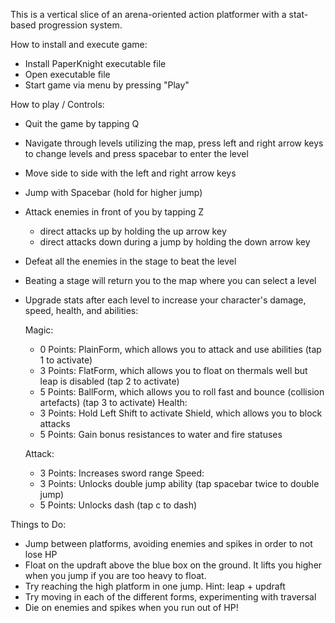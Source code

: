This is a vertical slice of an arena-oriented action platformer with a stat-based progression system.

How to install and execute game: 
 - Install PaperKnight executable file
 - Open executable file
 - Start game via menu by pressing "Play"

How to play / Controls: 
 - Quit the game by tapping Q
 - Navigate through levels utilizing the map, press left and right arrow keys to change levels and press spacebar to enter the level
 - Move side to side with the left and right arrow keys
 - Jump with Spacebar (hold for higher jump)
 - Attack enemies in front of you by tapping Z
	- direct attacks up by holding the up arrow key
	- direct attacks down during a jump by holding the down arrow key
 - Defeat all the enemies in the stage to beat the level
 - Beating a stage will return you to the map where you can select a level
 - Upgrade stats after each level to increase your character's damage, speed, health, and abilities:
	
	Magic:
	 - 0 Points: PlainForm, which allows you to attack and use abilities (tap 1 to activate)
	 - 3 Points: FlatForm, which allows you to float on thermals well but leap is disabled (tap 2 to activate)
	 - 5 Points: BallForm, which allows you to roll fast and bounce (collision artefacts) (tap 3 to activate)
	Health:
	 - 3 Points: Hold Left Shift to activate Shield, which allows you to block attacks
	 - 5 Points: Gain bonus resistances to water and fire statuses
	 
	Attack: 
	 - 3 Points: Increases sword range
	Speed: 
	 - 3 Points: Unlocks double jump ability (tap spacebar twice to double jump)
	 - 5 Points: Unlocks dash (tap c to dash)

Things to Do:
 - Jump between platforms, avoiding enemies and spikes in order to not lose HP
 - Float on the updraft above the blue box on the ground. It lifts you higher when you jump if you are too heavy to float.
 - Try reaching the high platform in one jump. Hint: leap + updraft
 - Try moving in each of the different forms, experimenting with traversal
 - Die on enemies and spikes when you run out of HP!
